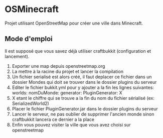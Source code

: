 OSMinecraft
===========

Projet utilisant OpenStreetMap pour créer une ville dans Minecraft.


Mode d'emploi
--------------
Il est supposé que vous savez déjà utiliser craftbukkit (configuration et lancement).

 1. Exporter une map depuis openstreetmap.org
 2. La mettre à la racine du projet et lancer la compilation
 3. Un fichier serialisé est alors créé, il faut deplacer ce fichier dans un dossier Mondes qui doit se trouver dans le dossier plugins du serveur
 4. Editer le fichier bukkit.yml pour y ajouter a la fin les lignes suivantes: worlds: nomDuMonde: generator: PluginGenerator: X
 5. X etant le chiffre qui se trouve a la fin du nom du fichier sérialisé (ex: SerializedWorld2)
 6. Placer le fichier PluginGenerator.jar dans le dossier plugins du serveur
 7. Lancer le serveur, ne pas oublier de supprimer l'ancien monde sinon craftbukkit lancera ce dernier a la place
 8. Enfin vous pouvez visiter la ville que vous avez choisi sur openstreetmap

